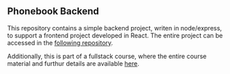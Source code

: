 ## Phonebook Backend
This repository contains a simple backend project, writen in node/express, to support a frontend project developed in React.
The entire project can be accessed in the [following repository](https://github.com/joaocosteira/fullstack2022).

Additionally, this is part of a fullstack course, where the entire course material and furthur details are available [here](https://fullstackopen.com/en/about).